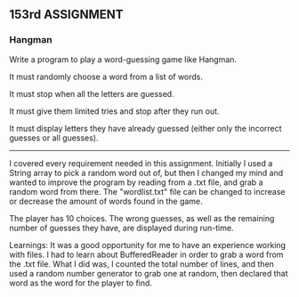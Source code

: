 ## 153rd ASSIGNMENT
### Hangman

Write a program to play a word-guessing game like Hangman.

It must randomly choose a word from a list of words.

It must stop when all the letters are guessed.

It must give them limited tries and stop after they run out.

It must display letters they have already guessed (either only the incorrect guesses or all guesses).

---

I covered every requirement needed in this assignment. Initially I used a String array to pick a random word out of, but then I changed my mind and wanted to improve the program by reading from a .txt file, and grab a random word from there. The "wordlist.txt" file can be changed to increase or decrease the amount of words found in the game.

The player has 10 choices. The wrong guesses, as well as the remaining number of guesses they have, are displayed during run-time.

Learnings: It was a good opportunity for me to have an experience working with files. I had to learn about BufferedReader in order to grab a word from the .txt file. What I did was, I counted the total number of lines, and then used a random number generator to grab one at random, then declared that word as the word for the player to find.
